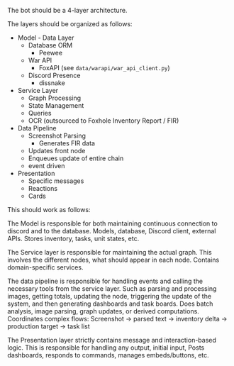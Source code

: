 
The bot should be a 4-layer architecture.

The layers should be organized as follows:

* Model - Data Layer
  * Database ORM
    * Peewee
  * War API
    * FoxAPI (see `data/warapi/war_api_client.py`)
  * Discord Presence
    * dissnake
* Service Layer
  * Graph Processing
  * State Management
  * Queries
  * OCR (outsourced to Foxhole Inventory Report / FIR)
* Data Pipeline
  * Screenshot Parsing
    * Generates FIR data
  * Updates front node
  * Enqueues update of entire chain
  * event driven
* Presentation
  * Specific messages
  * Reactions
  * Cards


This should work as follows:

The Model is responsible for both maintaining continuous connection to discord and to the database. Models, database, Discord client, external APIs. Stores inventory, tasks, unit states, etc.

The Service layer is responsible for maintaining the actual graph. This involves the different nodes,
what should appear in each node. Contains domain-specific services.

The data pipeline is responsible for handling events and calling the necessary tools from the service layer. Such as parsing and processing images, getting totals, updating the node, triggering the update of the system, and then generating dashboards and task boards. Does batch analysis, image parsing, graph updates, or derived computations.  Coordinates complex flows: Screenshot → parsed text → inventory delta → production target → task list

The Presentation layer strictly contains message and interaction-based logic. This is responsible for handling any output, initial input, Posts dashboards, responds to commands, manages embeds/buttons, etc.
